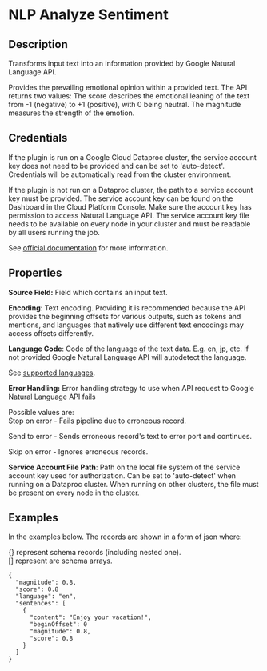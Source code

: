 # NLP Analyze Sentiment

Description
-----------
Transforms input text into an information provided by Google Natural Language API.

Provides the prevailing emotional opinion within a provided text. The API returns two values: 
The score describes the emotional leaning of the text from -1 (negative) to +1 (positive), with 0 being neutral.
The magnitude measures the strength of the emotion.

Credentials
-----------
If the plugin is run on a Google Cloud Dataproc cluster, the service account key does not need to be
provided and can be set to 'auto-detect'.
Credentials will be automatically read from the cluster environment.

If the plugin is not run on a Dataproc cluster, the path to a service account key must be provided.
The service account key can be found on the Dashboard in the Cloud Platform Console.
Make sure the account key has permission to access Natural Language API.
The service account key file needs to be available on every node in your cluster and
must be readable by all users running the job.

See [official documentation](https://cloud.google.com/natural-language/docs/basics) for more information.

Properties
----------
**Source Field:** Field which contains an input text.

**Encoding**: Text encoding. Providing it is recommended because the API provides the beginning offsets for various 
outputs, such as tokens and mentions, and languages that natively use different text encodings may access offsets 
differently.

**Language Code**: Code of the language of the text data. E.g. en, jp, etc. If not provided
Google Natural Language API will autodetect the language.

See [supported languages](https://cloud.google.com/natural-language/docs/languages).

**Error Handling:** Error handling strategy to use when API request to Google Natural Language API fails

Possible values are:<br>
Stop on error - Fails pipeline due to erroneous record.

Send to error - Sends erroneous record's text to error port and continues.

Skip on error - Ignores erroneous records.

**Service Account File Path**: Path on the local file system of the service account key used for
authorization. Can be set to 'auto-detect' when running on a Dataproc cluster.
When running on other clusters, the file must be present on every node in the cluster.

Examples
----------

In the examples below. The records are shown in a form of json where:

{} represent schema records (including nested one).                       
[] represent are schema arrays.

```
{
  "magnitude": 0.8,
  "score": 0.8
  "language": "en",
  "sentences": [
    {
      "content": "Enjoy your vacation!",
      "beginOffset": 0
      "magnitude": 0.8,
      "score": 0.8
    }
  ]
}
```